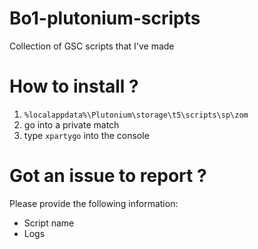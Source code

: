 # Bo1-plutonium-scripts
Collection of GSC scripts that I've made

# How to install ?
1) ``%localappdata%\Plutonium\storage\t5\scripts\sp\zom``
2) go into a private match
3) type ``xpartygo`` into the console


# Got an issue to report ?
Please provide the following information:
- Script name
- Logs
